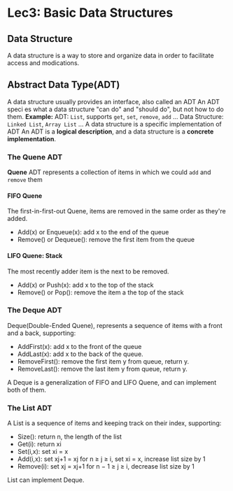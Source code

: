 # Lec3: Basic Data Structures
## Data Structure
A data structure is a way to store and organize data in order to facilitate access and modications.

## Abstract Data Type(ADT)
A data structure usually provides an interface, also called an ADT
An ADT speci es what a data structure "can do" and "should do", but not how to do them.
**Example:**
ADT: `List`, supports `get`, `set`, `remove`, `add` ...
Data Structure: `Linked List`, `Array List` ...
A data structure is a specific implementation of ADT
An ADT is a **logical description**, and a data structure is a **concrete implementation**.

### The Quene ADT
**Quene** ADT represents a collection of items in which we could `add` and `remove` them

#### FIFO Quene
The first-in-first-out Quene, items are removed in the same order as they're added.
- Add(x) or Enqueue(x): add x to the end of the queue
- Remove() or Dequeue(): remove the first item from the queue

#### LIFO Quene: Stack
The most recently adder item is the next to be removed.
- Add(x) or Push(x): add x to the top of the stack
- Remove() or Pop(): remove the item a the top of the stack

### The Deque ADT
Deque(Double-Ended Quene), represents a sequence of items with a front and a back, supporting:
- AddFirst(x): add x to the front of the queue
- AddLast(x): add x to the back of the queue.
- RemoveFirst(): remove the first item y from queue, return y.
- RemoveLast(): remove the last item y from queue, return y.

A Deque is a generalization of FIFO and LIFO Quene, and can implement both of them.

### The List ADT
A List is a sequence of items and keeping track on their index, supporting:
- Size(): return n, the length of the list
- Get(i): return xi
- Set(i,x): set xi = x
- Add(i,x): set xj+1 = xj for n ≥ j ≥ i, set xi = x, increase list size by 1
- Remove(i): set xj = xj+1 for n − 1 ≥ j ≥ i, decrease list size by 1

List can implement Deque.